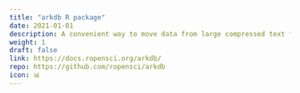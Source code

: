 ```yaml
---
title: "arkdb R package"
date: 2021-01-01
description: A convenient way to move data from large compressed text files into any DBI-compliant database connection, and move tables out of such databases into text files.   
weight: 1
draft: false
link: https://docs.ropensci.org/arkdb/
repo: https://github.com/ropensci/arkdb
icon: 📊
---
```

